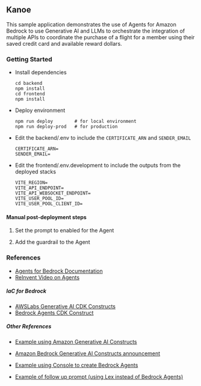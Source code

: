 ## Kanoe

This sample application demonstrates the use of Agents for Amazon Bedrock to use Generative AI and LLMs to orchestrate the integration of multiple APIs to coordinate the purchase of a flight for a member using their saved credit card and available reward dollars.

### Getting Started

- Install dependencies

  ```
  cd backend
  npm install
  cd frontend
  npm install
  ```

- Deploy environment

  ```
  npm run deploy        # for local environment
  npm run deploy-prod   # for production
  ```

- Edit the backend/.env to include the `CERTIFICATE_ARN` and `SENDER_EMAIL`

  ```
  CERTIFICATE_ARN=
  SENDER_EMAIL=
  ```

- Edit the frontend/.env.development to include the outputs from the deployed stacks
  ```
  VITE_REGION=
  VITE_API_ENDPOINT=
  VITE_API_WEBSOCKET_ENDPOINT=
  VITE_USER_POOL_ID=
  VITE_USER_POOL_CLIENT_ID=
  ```

#### Manual post-deployment steps

1. Set the prompt to enabled for the Agent

2. Add the guardrail to the Agent

### References

- [Agents for Bedrock Documentation](https://docs.aws.amazon.com/bedrock/latest/userguide/agents.html)
- [ReInvent Video on Agents](https://www.youtube.com/watch?v=JNZPW82uv7w&list=WL&index=13&t=2172s)

##### IaC for Bedrock

- [AWSLabs Generative AI CDK Constructs](https://github.com/awslabs/generative-ai-cdk-constructs)
- [Bedrock Agents CDK Construct](https://github.com/PieterjanCriel/bedrock-agents-cdk/blob/main/lib/agentStack.ts)

##### Other References

- [Example using Amazon Generative AI Constructs](https://github.com/leegilmorecode/serverless-amazon-bedrock-agents/tree/main)
- [Amazon Bedrock Generative AI Constructs announcement](https://aws.amazon.com/events/?sc_icampaign=aware_aws-events&sc_ichannel=ha&sc_icontent=awssm-2021_event&sc_iplace=blog-sidebar&trk=ha_awssm-2021_event)

- [Example using Console to create Bedrock Agents](https://github.com/aws-samples/agentsforbedrock-retailagent/tree/main)
- [Example of follow up prompt (using Lex instead of Bedrock Agents)](https://aws.amazon.com/blogs/machine-learning/build-generative-ai-agents-with-amazon-bedrock-amazon-dynamodb-amazon-kendra-amazon-lex-and-langchain/)
